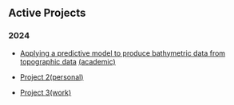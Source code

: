 ## Active Projects
### 2024
* [Applying a predictive model to produce bathymetric data from topographic data](bathy.md) [(academic)](../index.md)

* [Project 2](project2.md)[(personal)](../index.md)

* [Project 3](project3.md)[(work)](../index.md)